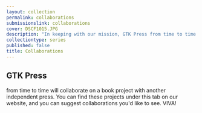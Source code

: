 ```yaml
---
layout: collection
permalink: collaborations
submissionslink: collaborations
cover: DSCF1015.JPG
description: "In keeping with our mission, GTK Press from time to time will collaborate on a book project with another independent press. You can find these projects under this tab on our website, and you can suggest collaborations you'd like to see. VIVA!"
collectiontype: series
published: false
title: Collaborations
---
```


## GTK Press 
from time to time will collaborate on a book project with another independent press. You can find these projects under this tab on our website, and you can suggest collaborations you'd like to see. VIVA!






